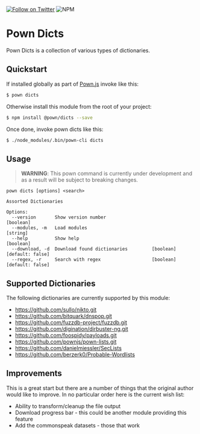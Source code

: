 [![Follow on Twitter](https://img.shields.io/twitter/follow/pownjs.svg?logo=twitter)](https://twitter.com/pownjs)
![NPM](https://img.shields.io/npm/v/@pown/dicts.svg)

# Pown Dicts

Pown Dicts is a collection of various types of dictionaries.

## Quickstart

If installed globally as part of [Pown.js](https://github.com/pownjs/pown) invoke like this:

```sh
$ pown dicts
```

Otherwise install this module from the root of your project:

```sh
$ npm install @pown/dicts --save
```

Once done, invoke pown dicts like this:

```sh
$ ./node_modules/.bin/pown-cli dicts
```

## Usage

> **WARNING**: This pown command is currently under development and as a result will be subject to breaking changes.

```
pown dicts [options] <search>

Assorted Dictionaries

Options:
  --version       Show version number                                  [boolean]
  --modules, -m   Load modules                                          [string]
  --help          Show help                                            [boolean]
  --download, -d  Download found dictionaries         [boolean] [default: false]
  --regex, -r     Search with regex                   [boolean] [default: false]
```

## Supported Dictionaries

The following dictionaries are currently supported by this module:

* https://github.com/sullo/nikto.git
* https://github.com/bitquark/dnspop.git
* https://github.com/fuzzdb-project/fuzzdb.git
* https://github.com/digination/dirbuster-ng.git
* https://github.com/foospidy/payloads.git
* https://github.com/pownjs/pown-lists.git
* https://github.com/danielmiessler/SecLists
* https://github.com/berzerk0/Probable-Wordlists

## Improvements

This is a great start but there are a number of things that the original author would like to improve. In no particular order here is the current wish list:

* Ability to transform/cleanup the file output
* Download progress bar - this could be another module providing this feature
* Add the commonspeak datasets - those that work

